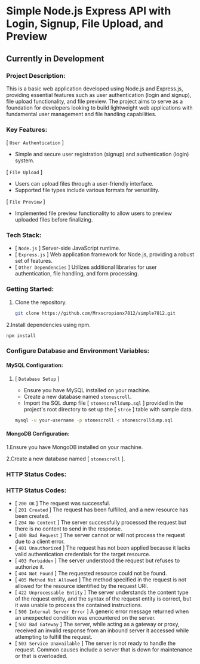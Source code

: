 # Simple Node.js Express API with Login, Signup, File Upload, and Preview

## Currently in Development

### Project Description:

This is a basic web application developed using Node.js and Express.js, providing essential features such as user authentication (login and signup), file upload functionality, and file preview. The project aims to serve as a foundation for developers looking to build lightweight web applications with fundamental user management and file handling capabilities.

### Key Features:

[ ```User Authentication``` ]
- Simple and secure user registration (signup) and authentication (login) system.

[ ```File Upload``` ]
- Users can upload files through a user-friendly interface.
- Supported file types include various formats for versatility.

[ ```File Preview``` ]
- Implemented file preview functionality to allow users to preview uploaded files before finalizing.

### Tech Stack:

- [ ```Node.js``` ] Server-side JavaScript runtime.
- [ ```Express.js``` ] Web application framework for Node.js, providing a robust set of features.
- [ ```Other Dependencies``` ] Utilizes additional libraries for user authentication, file handling, and form processing.

### Getting Started:
1. Clone the repository.
   ```bash
   git clone https://github.com/Mrxscropionx7812/simple7812.git
   
2.Install dependencies using npm.
   ```bash
   npm install
  ```
### Configure Database and Environment Variables:

#### MySQL Configuration:

1. [ ```Database Setup``` ]
   - Ensure you have MySQL installed on your machine.
   - Create a new database named `stonescroll`.
   - Import the SQL dump file  [ `stonescrolldump.sql` ] provided in the project's root directory to set up the [ `strce` ] table with sample data.

   ```bash
   mysql -u your-username -p stonescroll < stonescrolldump.sql
   ```
#### MongoDB Configuration:

1.Ensure you have MongoDB installed on your machine.


2.Create a new database named [ `stonescroll` ].

### HTTP Status Codes:
### HTTP Status Codes:

* [ ```200 OK``` ] The request was successful.
* [ ```201 Created``` ] The request has been fulfilled, and a new resource has been created.
* [ ```204 No Content``` ] The server successfully processed the request but there is no content to send in the response.
* [ ```400 Bad Request``` ] The server cannot or will not process the request due to a client error.
* [ ```401 Unauthorized``` ] The request has not been applied because it lacks valid authentication credentials for the target resource.
* [ ```403 Forbidden``` ] The server understood the request but refuses to authorize it.
* [ ```404 Not Found``` ] The requested resource could not be found.
* [ ```405 Method Not Allowed``` ] The method specified in the request is not allowed for the resource identified by the request URI.
* [ ```422 Unprocessable Entity``` ] The server understands the content type of the request entity, and the syntax of the request entity is correct, but it was unable to process the contained instructions.
* [ ```500 Internal Server Error``` ] A generic error message returned when an unexpected condition was encountered on the server.
* [ ```502 Bad Gateway``` ] The server, while acting as a gateway or proxy, received an invalid response from an inbound server it accessed while attempting to fulfill the request.
* [ ```503 Service Unavailable``` ] The server is not ready to handle the request. Common causes include a server that is down for maintenance or that is overloaded.

